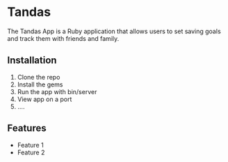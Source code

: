 # Tandas
The Tandas App is a Ruby application that allows users to set saving goals and track them with friends and family.

## Installation
1. Clone the repo
2. Install the gems
3. Run the app with bin/server
4. View app on a port
5. ....

## Features
- Feature 1
- Feature 2

